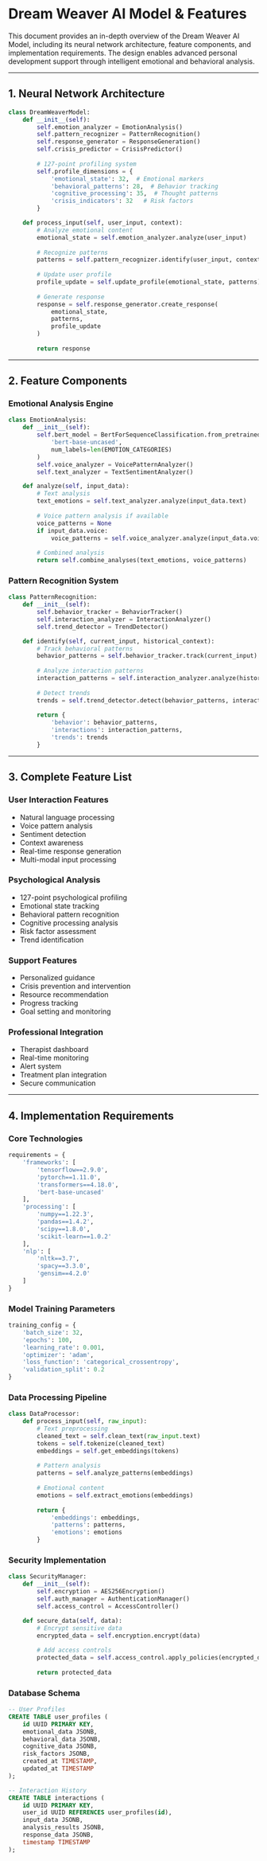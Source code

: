 # Dream Weaver AI Model & Features

This document provides an in-depth overview of the Dream Weaver AI Model, including its neural network architecture, feature components, and implementation requirements. The design enables advanced personal development support through intelligent emotional and behavioral analysis.

---

## 1. Neural Network Architecture

```python
class DreamWeaverModel:
    def __init__(self):
        self.emotion_analyzer = EmotionAnalysis()
        self.pattern_recognizer = PatternRecognition()
        self.response_generator = ResponseGeneration()
        self.crisis_predictor = CrisisPredictor()
        
        # 127-point profiling system
        self.profile_dimensions = {
            'emotional_state': 32,  # Emotional markers
            'behavioral_patterns': 28,  # Behavior tracking
            'cognitive_processing': 35,  # Thought patterns
            'crisis_indicators': 32   # Risk factors
        }

    def process_input(self, user_input, context):
        # Analyze emotional content
        emotional_state = self.emotion_analyzer.analyze(user_input)
        
        # Recognize patterns
        patterns = self.pattern_recognizer.identify(user_input, context)
        
        # Update user profile
        profile_update = self.update_profile(emotional_state, patterns)
        
        # Generate response
        response = self.response_generator.create_response(
            emotional_state,
            patterns,
            profile_update
        )
        
        return response
```

---

## 2. Feature Components

### Emotional Analysis Engine

```python
class EmotionAnalysis:
    def __init__(self):
        self.bert_model = BertForSequenceClassification.from_pretrained(
            'bert-base-uncased',
            num_labels=len(EMOTION_CATEGORIES)
        )
        self.voice_analyzer = VoicePatternAnalyzer()
        self.text_analyzer = TextSentimentAnalyzer()

    def analyze(self, input_data):
        # Text analysis
        text_emotions = self.text_analyzer.analyze(input_data.text)
        
        # Voice pattern analysis if available
        voice_patterns = None
        if input_data.voice:
            voice_patterns = self.voice_analyzer.analyze(input_data.voice)
        
        # Combined analysis
        return self.combine_analyses(text_emotions, voice_patterns)
```

### Pattern Recognition System

```python
class PatternRecognition:
    def __init__(self):
        self.behavior_tracker = BehaviorTracker()
        self.interaction_analyzer = InteractionAnalyzer()
        self.trend_detector = TrendDetector()

    def identify(self, current_input, historical_context):
        # Track behavioral patterns
        behavior_patterns = self.behavior_tracker.track(current_input)
        
        # Analyze interaction patterns
        interaction_patterns = self.interaction_analyzer.analyze(historical_context)
        
        # Detect trends
        trends = self.trend_detector.detect(behavior_patterns, interaction_patterns)
        
        return {
            'behavior': behavior_patterns,
            'interactions': interaction_patterns,
            'trends': trends
        }
```

---

## 3. Complete Feature List

### User Interaction Features
- Natural language processing
- Voice pattern analysis
- Sentiment detection
- Context awareness
- Real-time response generation
- Multi-modal input processing

### Psychological Analysis
- 127-point psychological profiling
- Emotional state tracking
- Behavioral pattern recognition
- Cognitive processing analysis
- Risk factor assessment
- Trend identification

### Support Features
- Personalized guidance
- Crisis prevention and intervention
- Resource recommendation
- Progress tracking
- Goal setting and monitoring

### Professional Integration
- Therapist dashboard
- Real-time monitoring
- Alert system
- Treatment plan integration
- Secure communication

---

## 4. Implementation Requirements

### Core Technologies

```python
requirements = {
    'frameworks': [
        'tensorflow==2.9.0',
        'pytorch==1.11.0',
        'transformers==4.18.0',
        'bert-base-uncased'
    ],
    'processing': [
        'numpy==1.22.3',
        'pandas==1.4.2',
        'scipy==1.8.0',
        'scikit-learn==1.0.2'
    ],
    'nlp': [
        'nltk==3.7',
        'spacy==3.3.0',
        'gensim==4.2.0'
    ]
}
```

### Model Training Parameters

```python
training_config = {
    'batch_size': 32,
    'epochs': 100,
    'learning_rate': 0.001,
    'optimizer': 'adam',
    'loss_function': 'categorical_crossentropy',
    'validation_split': 0.2
}
```

### Data Processing Pipeline

```python
class DataProcessor:
    def process_input(self, raw_input):
        # Text preprocessing
        cleaned_text = self.clean_text(raw_input.text)
        tokens = self.tokenize(cleaned_text)
        embeddings = self.get_embeddings(tokens)
        
        # Pattern analysis
        patterns = self.analyze_patterns(embeddings)
        
        # Emotional content
        emotions = self.extract_emotions(embeddings)
        
        return {
            'embeddings': embeddings,
            'patterns': patterns,
            'emotions': emotions
        }
```

### Security Implementation

```python
class SecurityManager:
    def __init__(self):
        self.encryption = AES256Encryption()
        self.auth_manager = AuthenticationManager()
        self.access_control = AccessController()

    def secure_data(self, data):
        # Encrypt sensitive data
        encrypted_data = self.encryption.encrypt(data)
        
        # Add access controls
        protected_data = self.access_control.apply_policies(encrypted_data)
        
        return protected_data
```

### Database Schema

```sql
-- User Profiles
CREATE TABLE user_profiles (
    id UUID PRIMARY KEY,
    emotional_data JSONB,
    behavioral_data JSONB,
    cognitive_data JSONB,
    risk_factors JSONB,
    created_at TIMESTAMP,
    updated_at TIMESTAMP
);

-- Interaction History
CREATE TABLE interactions (
    id UUID PRIMARY KEY,
    user_id UUID REFERENCES user_profiles(id),
    input_data JSONB,
    analysis_results JSONB,
    response_data JSONB,
    timestamp TIMESTAMP
);
```